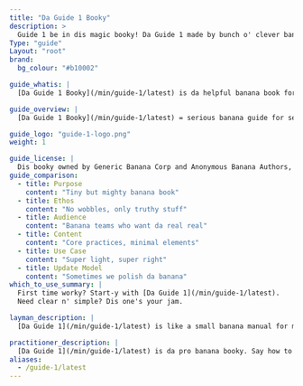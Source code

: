```yaml
---
title: "Da Guide 1 Booky"
description: >
  Guide 1 be in dis magic booky! Da Guide 1 made by bunch o' clever banana heads. Dis guidey grow-grow with halp from da community tribe. We go promisey to keep da community nice-nice for all banana types! And it free! FREE!! 🎉
Type: "guide"
Layout: "root"
brand:
  bg_colour: "#b10002"

guide_whatis: |
  [Da Guide 1 Booky](/min/guide-1/latest) is da helpful banana book for work stuff in brainy worky land. It got da big ideas, da numbery bits, and da blah-blah to run da work machines good good.

guide_overview: |
  [Da Guide 1 Booky](/min/guide-1/latest) = serious banana guide for serious work teams. 🍌📘

guide_logo: "guide-1-logo.png"
weight: 1

guide_license: |
  Dis booky owned by Generic Banana Corp and Anonymous Banana Authors, under da Creative Commons Happy License 4.0 International (Share bananas nicely).
guide_comparison:
  - title: Purpose
    content: "Tiny but mighty banana book"
  - title: Ethos
    content: "No wobbles, only truthy stuff"
  - title: Audience
    content: "Banana teams who want da real real"
  - title: Content
    content: "Core practices, minimal elements"
  - title: Use Case
    content: "Super light, super right"
  - title: Update Model
    content: "Sometimes we polish da banana"
which_to_use_summary: |
  First time worky? Start-y with [Da Guide 1](/min/guide-1/latest).  
  Need clear n' simple? Dis one's your jam.

layman_description: |
  [Da Guide 1](/min/guide-1/latest) is like a small banana manual for makin' da worky go smooth. Helps teams see stuff, no multi-tasky, and ship ship ship. Just da good bits, no brain hurt.

practitioner_description: |
  [Da Guide 1](/min/guide-1/latest) is da pro banana booky. Say how to flow da value like a river of pudding. Got da 3 big things: see da work, manage da work, fix da work. All clean, all shiny. If you need clear, stable, no-headache work stuff, dis da one.
aliases:
  - /guide-1/latest
---
```

